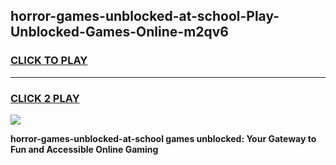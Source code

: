 
## horror-games-unblocked-at-school-Play-Unblocked-Games-Online-m2qv6
<h3>
<a href="https://premium76.site?title=horror-games-unblocked-at-school&ref=25A">CLICK TO PLAY</a></h3>
<hr>

<h3>
<a href="https://premium76.site?title=horror-games-unblocked-at-school&ref=25A">CLICK 2 PLAY</a>
  
</h3>

<a href="https://premium76.site?title=horror-games-unblocked-at-school&ref=25A"><img src="https://clearcache.store/games.png"></a>


**horror-games-unblocked-at-school games unblocked: Your Gateway to Fun and Accessible Online Gaming**
